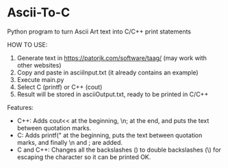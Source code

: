 # Ascii-To-C
Python program to turn Ascii Art text into C/C++ print statements

HOW TO USE:

1) Generate text in https://patorjk.com/software/taag/ (may work with other websites)
2) Copy and paste in asciiInput.txt (it already contains an example)
3) Execute main.py
4) Select C (printf) or C++ (cout)
5) Result will be stored in asciiOutput.txt, ready to be printed in C/C++

Features:
  * C++: Adds cout<< at the beginning, \n; at the end, and puts the text between quotation marks.
  * C: Adds printf(" at the beginning, puts the text between quotation marks, and finally \n and ; are added.
  * C and C++: Changes all the backslashes (\) to double backslashes (\\) for escaping the character so it can be printed OK.
